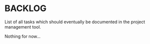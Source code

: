 # BACKLOG

List of all tasks which should eventually be documented in the project management tool.

Nothing for now...
